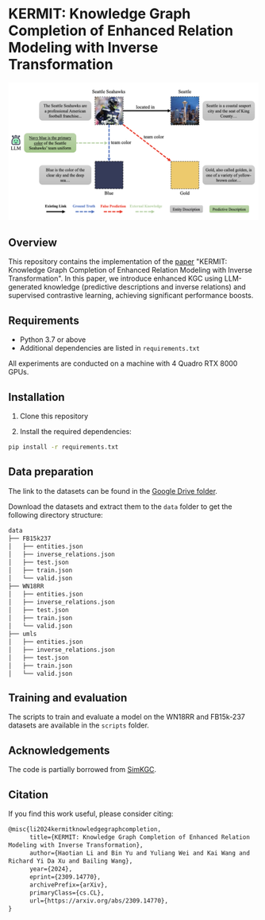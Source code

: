 # KERMIT: Knowledge Graph Completion of Enhanced Relation Modeling with Inverse Transformation

![KERMIT](./assets/kermit.png)

## Overview

This repository contains the implementation of the [paper](https://arxiv.org/abs/2309.14770) "KERMIT: Knowledge Graph Completion of Enhanced Relation Modeling with Inverse Transformation". In this paper, we introduce enhanced KGC using LLM-generated knowledge (predictive descriptions and inverse relations) and supervised contrastive learning, achieving significant performance boosts.

## Requirements

- Python 3.7 or above
- Additional dependencies are listed in `requirements.txt`

All experiments are conducted on a machine with 4 Quadro RTX 8000 GPUs.

## Installation

1. Clone this repository

2. Install the required dependencies:

```sh
pip install -r requirements.txt
```

## Data preparation
The link to the datasets can be found in the [Google Drive folder](https://drive.google.com/drive/folders/1mFER0J8TmrtR18VBaKOc6_VYYnjb88uu?usp=sharing).

Download the datasets and extract them to the `data` folder to get the following directory structure:

```
data
├── FB15k237
│   ├── entities.json
│   ├── inverse_relations.json
│   ├── test.json
│   ├── train.json
│   └── valid.json
├── WN18RR
│   ├── entities.json
│   ├── inverse_relations.json
│   ├── test.json
│   ├── train.json
│   └── valid.json
├── umls
│   ├── entities.json
│   ├── inverse_relations.json
│   ├── test.json
│   ├── train.json
│   └── valid.json
```

## Training and evaluation

The scripts to train and evaluate a model on the WN18RR and FB15k-237 datasets are available in the `scripts` folder.

## Acknowledgements
The code is partially borrowed from [SimKGC](https://github.com/intfloat/SimKGC).

## Citation
If you find this work useful, please consider citing:

```
@misc{li2024kermitknowledgegraphcompletion,
      title={KERMIT: Knowledge Graph Completion of Enhanced Relation Modeling with Inverse Transformation}, 
      author={Haotian Li and Bin Yu and Yuliang Wei and Kai Wang and Richard Yi Da Xu and Bailing Wang},
      year={2024},
      eprint={2309.14770},
      archivePrefix={arXiv},
      primaryClass={cs.CL},
      url={https://arxiv.org/abs/2309.14770}, 
}
```
